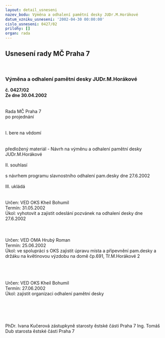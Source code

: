 ```yaml
---
layout: detail_usneseni
nazev_bodu: Výměna a odhalení pamětní desky JUDr.M.Horákové
datum_vzniku_usneseni: '2002-04-30 00:00:00'
cislo_usneseni: 0427/02
prilohy: []
organ: rada
---
```

<div id="ucUsn_pList" class="usn">
	<span><h2>Usnesení rady MČ Praha 7 </h2>
<br></span><div class="standBody">
<span><h3>Výměna a odhalení pamětní desky JUDr.M.Horákové</h3></span><div class="center">
		<strong>č. 0427/02</strong><br>
	</div>
<div class="center">
		<strong>Ze dne 30.04.2002</strong><br><br>
	</div>
<br>Rada MČ Praha 7<br>po projednání<br><br><br>I.	bere na vědomí<br><br> <br>předložený materiál - Návrh na výměnu a odhalení pamětní desky JUDr.M.Horákové<br><br>II.	souhlasí <br><br>s návrhem programu slavnostního odhalení pam.desky dne 27.6.2002	<br><br>III.	ukládá <br><br> <br>Určen:	VED OKS Kheil Bohumil<br>Termín: 31.05.2002<br>Úkol:	vyhotovit a zajistit odeslání pozvánek na odhalení desky dne 27.6.2002<br> <br><br> <br>Určen:	VED OMA Hrubý Roman<br>Termín: 25.06.2002<br>Úkol:	ve spolupráci s OKS zajistit úpravu místa a připevnění pam.desky a držáku na květinovou výzdobu na domě čp.691, Tř.M.Horákové 2<br> <br><br><br><br>Určen:	VED OKS Kheil Bohumil<br>Termín: 27.06.2002<br>Úkol:	zajistit organizaci odhalení pamětní desky<br> <br><br><br> <br>	<br>PhDr. Ivana Kučerová zástupkyně starosty ěstské části Praha 7	Ing. Tomáš Dub starosta ěstské části Praha 7<br>	<br><br>
</div>
</div>